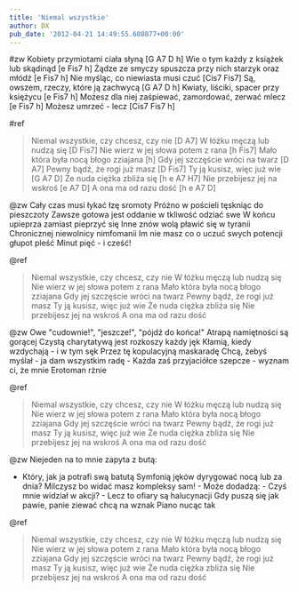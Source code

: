 ```yaml
---
title: 'Niemal wszystkie'
author: DX
pub_date: '2012-04-21 14:49:55.608077+00:00'
---
```


#zw
Kobiety przymiotami ciała słyną [G A7 D h]
Wie o tym każdy z książek lub skądinąd [e Fis7 h]
Żądze ze smyczy spuszcza przy nich starzyk oraz młódź [e Fis7 h]
Nie myśląc, co niewiasta musi czuć [Cis7 Fis7]
Są, owszem, rzeczy, które ją zachwycą [G A7 D h]
Kwiaty, liściki, spacer przy księżycu [e Fis7 h]
Możesz dla niej zaśpiewać, zamordować, zerwać mlecz [e Fis7 h]
Możesz umrzeć - lecz [Cis7 Fis7 h]

#ref
>Niemal wszystkie, czy chcesz, czy nie [D A7]
>W łóżku męczą lub nudzą się [D Fis7]
>Nie wierz w jej słowa potem z rana [h Fis7]
>Mało która była nocą błogo zziajana [h]
>Gdy jej szczęście wróci na twarz [D A7]
>Pewny bądź, że rogi już masz [D Fis7]
>Ty ją kusisz, więc już wie [G A7 D]
>Że nuda ciężka zbliża się [h e A7 H7]
>Nie przebijesz jej na wskroś [e A7 D]
>A ona ma od razu dość [h e A7 D]

@zw
Cały czas musi łykać łzę sromoty
Próżno w pościeli tęskniąc do pieszczoty
Zawsze gotowa jest oddanie w tkliwość odziać swe 
W końcu upieprza zamiast pieprzyć się
Inne znów wolą pławić się w tyranii
Chronicznej niewolnicy nimfomanii
Im nie masz co o uczuć swych potencji głupot pleść
Minut pięć - i cześć!

@ref
>Niemal wszystkie, czy chcesz, czy nie
>W łóżku męczą lub nudzą się
>Nie wierz w jej słowa potem z rana
>Mało która była nocą błogo zziajana
>Gdy jej szczęście wróci na twarz
>Pewny bądź, że rogi już masz
>Ty ją kusisz, więc już wie
>Że nuda ciężka zbliża się
>Nie przebijesz jej na wskroś
>A ona ma od razu dość

@zw
Owe "cudownie!", "jeszcze!", "pójdź do końca!"
Atrapą namiętności są gorącej
Czystą charytatywą jest rozkoszy każdy jęk 
Kłamią, kiedy wzdychają - i w tym sęk
Przez tę kopulacyjną maskaradę
Chcą, żebyś myślał - ja dam wszystkim radę -
Każda zaś przyjaciółce szepcze - wyznam ci, że mnie 
Erotoman rżnie

@ref
>Niemal wszystkie, czy chcesz, czy nie
>W łóżku męczą lub nudzą się
>Nie wierz w jej słowa potem z rana
>Mało która była nocą błogo zziajana
>Gdy jej szczęście wróci na twarz
>Pewny bądź, że rogi już masz
>Ty ją kusisz, więc już wie
>Że nuda ciężka zbliża się
>Nie przebijesz jej na wskroś
>A ona ma od razu dość

@zw
Niejeden na to mnie zapyta z butą: 
- Który, jak ja potrafi swą batutą
Symfonią jęków dyrygować nocą lub za dnia? 
Milczysz bo widać masz kompleksy sam! -
Może dodadzą: - Czyś mnie widział w akcji? -
Lecz to ofiary są halucynacji
Gdy puszą się jak pawie, panie ziewać chcą na wznak
Piano nucąc tak

@ref
>Niemal wszystkie, czy chcesz, czy nie
>W łóżku męczą lub nudzą się
>Nie wierz w jej słowa potem z rana
>Mało która była nocą błogo zziajana
>Gdy jej szczęście wróci na twarz
>Pewny bądź, że rogi już masz
>Ty ją kusisz, więc już wie
>Że nuda ciężka zbliża się
>Nie przebijesz jej na wskroś
>A ona ma od razu dość